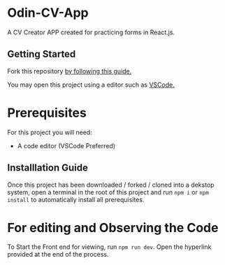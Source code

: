 # Odin-CV-App

A CV Creator APP created for practicing forms in React.js.

## Getting Started

Fork this repository [by following this guide.](https://docs.github.com/en/pull-requests/collaborating-with-pull-requests/working-with-forks/fork-a-repo)

You may open this project using a editor such as [VSCode.](https://code.visualstudio.com/download)

# Prerequisites

For this project you will need:

- A code editor (VSCode Preferred)

## Installlation Guide

Once this project has been downloaded / forked / cloned into a dekstop system, open a terminal in the root of this project and run `npm i` or `npm install` to automatically install all prerequisites.

# For editing and Observing the Code

To Start the Front end for viewing, run `npm run dev`. Open the hyperlink provided at the end of the process.
